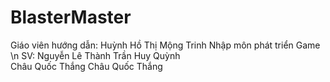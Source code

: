# BlasterMaster

Giáo viên hướng dẫn: Huỳnh Hồ Thị Mộng Trinh
Nhập môn phát triển Game
\n
SV:	
	Nguyễn Lê Thành
	Trần Huy Quỳnh	
	Châu Quốc Thắng
	Châu Quốc Thắng
	
	



